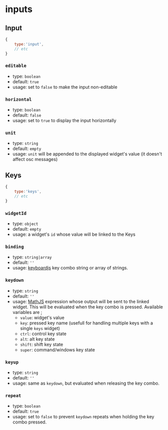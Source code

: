 # inputs

## Input


```js
{
    type:'input',
    // etc
}
```

### `editable`
- type: `boolean`
- default: `true`
- usage: set to `false` to make the input non-editable

### `horizontal`
- type: `boolean`
- default: `false`
- usage: set to `true` to display the input horizontally

### `unit`
- type: `string`
- default: `empty`
- usage: `unit` will be appended to the displayed widget's value (it doesn't affect osc messages)


## Keys


```js
{
    type:'keys',
    // etc
}
```

### `widgetId`
- type: `object`
- default: `empty`
- usage: a widget's `id` whose value will be linked to the Keys

### `binding`
- type: `string|array`
- default: `''`
- usage: [keyboardjs](https://github.com/RobertWHurst/KeyboardJS) key combo string or array of strings.

### `keydown`
- type: `string`
- default: `''`
- usage: [MathJS](http://mathjs.org/docs/expressions/syntax.html) expression whose output will be sent to the linked widget. This will be evaluated when the key combo is pressed. Available variables are ;
  - `value`: widget's value
  - `key`: pressed key name (usefull for handling multiple keys with a single `keys` widget)
  - `ctrl`: control key state
  - `alt`: alt key state    
  - `shift`: shift key state   
  - `super`: command/windows key state   

### `keyup`
- type: `string`
- default: `''`
- usage: same as `keydown`, but evaluated when releasing the key combo.

### `repeat`
- type: `boolean`
- default: `true`
- usage: set to `false` to prevent `keydown` repeats when holding the key combo pressed.
